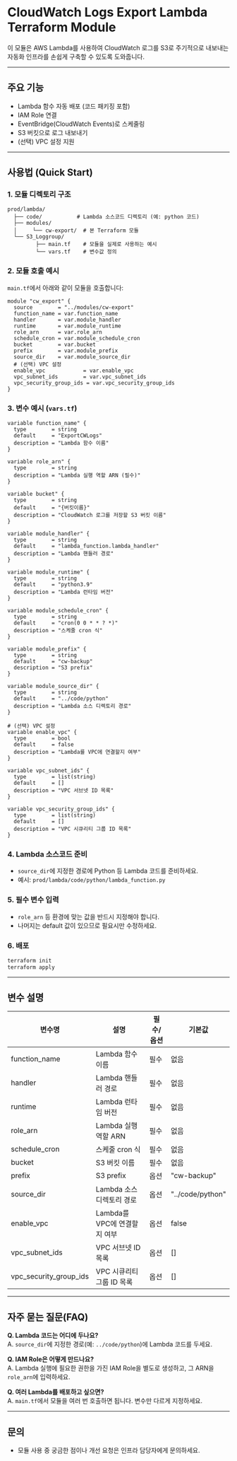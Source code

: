 # CloudWatch Logs Export Lambda Terraform Module

이 모듈은 AWS Lambda를 사용하여 CloudWatch 로그를 S3로 주기적으로 내보내는 자동화 인프라를 손쉽게 구축할 수 있도록 도와줍니다.

---

## 주요 기능
- Lambda 함수 자동 배포 (코드 패키징 포함)
- IAM Role 연결
- EventBridge(CloudWatch Events)로 스케줄링
- S3 버킷으로 로그 내보내기
- (선택) VPC 설정 지원

---

## 사용법 (Quick Start)

### 1. 모듈 디렉토리 구조
```
prod/lambda/
  ├── code/           # Lambda 소스코드 디렉토리 (예: python 코드)
  ├── modules/
  │     └── cw-export/  # 본 Terraform 모듈
  └── S3_Loggroup/
         ├── main.tf    # 모듈을 실제로 사용하는 예시
         └── vars.tf    # 변수값 정의
```

### 2. 모듈 호출 예시
`main.tf`에서 아래와 같이 모듈을 호출합니다:

```hcl
module "cw_export" {
  source        = "../modules/cw-export"
  function_name = var.function_name
  handler       = var.module_handler
  runtime       = var.module_runtime
  role_arn      = var.role_arn
  schedule_cron = var.module_schedule_cron
  bucket        = var.bucket
  prefix        = var.module_prefix
  source_dir    = var.module_source_dir
  # (선택) VPC 설정
  enable_vpc            = var.enable_vpc
  vpc_subnet_ids        = var.vpc_subnet_ids
  vpc_security_group_ids = var.vpc_security_group_ids
}
```

### 3. 변수 예시 (`vars.tf`)
```hcl
variable function_name" {
  type        = string
  default     = "ExportCWLogs"
  description = "Lambda 함수 이름"
}

variable role_arn" {
  type        = string
  description = "Lambda 실행 역할 ARN (필수)"
}

variable bucket" {
  type        = string
  default     = "{버킷이름}"
  description = "CloudWatch 로그를 저장할 S3 버킷 이름"
}

variable module_handler" {
  type        = string
  default     = "lambda_function.lambda_handler"
  description = "Lambda 핸들러 경로"
}

variable module_runtime" {
  type        = string
  default     = "python3.9"
  description = "Lambda 런타임 버전"
}

variable module_schedule_cron" {
  type        = string
  default     = "cron(0 0 * * ? *)"
  description = "스케줄 cron 식"
}

variable module_prefix" {
  type        = string
  default     = "cw-backup"
  description = "S3 prefix"
}

variable module_source_dir" {
  type        = string
  default     = "../code/python"
  description = "Lambda 소스 디렉토리 경로"
}

# (선택) VPC 설정
variable enable_vpc" {
  type        = bool
  default     = false
  description = "Lambda를 VPC에 연결할지 여부"
}

variable vpc_subnet_ids" {
  type        = list(string)
  default     = []
  description = "VPC 서브넷 ID 목록"
}

variable vpc_security_group_ids" {
  type        = list(string)
  default     = []
  description = "VPC 시큐리티 그룹 ID 목록"
}
```

### 4. Lambda 소스코드 준비
- `source_dir`에 지정한 경로에 Python 등 Lambda 코드를 준비하세요.
- 예시: `prod/lambda/code/python/lambda_function.py`

### 5. 필수 변수 입력
- `role_arn` 등 환경에 맞는 값을 반드시 지정해야 합니다.
- 나머지는 default 값이 있으므로 필요시만 수정하세요.

### 6. 배포
```sh
terraform init
terraform apply
```

---

## 변수 설명
| 변수명                  | 설명                                      | 필수/옵션 | 기본값                      |
|-------------------------|-------------------------------------------|-----------|-----------------------------|
| function_name           | Lambda 함수 이름                          | 필수      | 없음                        |
| handler                 | Lambda 핸들러 경로                        | 필수      | 없음                        |
| runtime                 | Lambda 런타임 버전                        | 필수      | 없음                        |
| role_arn                | Lambda 실행 역할 ARN                      | 필수      | 없음                        |
| schedule_cron           | 스케줄 cron 식                            | 필수      | 없음                        |
| bucket                  | S3 버킷 이름                              | 필수      | 없음                        |
| prefix                  | S3 prefix                                 | 옵션      | "cw-backup"                |
| source_dir              | Lambda 소스 디렉토리 경로                  | 옵션      | "../code/python"           |
| enable_vpc              | Lambda를 VPC에 연결할지 여부               | 옵션      | false                       |
| vpc_subnet_ids          | VPC 서브넷 ID 목록                         | 옵션      | []                          |
| vpc_security_group_ids  | VPC 시큐리티 그룹 ID 목록                  | 옵션      | []                          |

---

## 자주 묻는 질문(FAQ)

**Q. Lambda 코드는 어디에 두나요?**  
A. `source_dir`에 지정한 경로(예: `../code/python`)에 Lambda 코드를 두세요.

**Q. IAM Role은 어떻게 만드나요?**  
A. Lambda 실행에 필요한 권한을 가진 IAM Role을 별도로 생성하고, 그 ARN을 `role_arn`에 입력하세요.

**Q. 여러 Lambda를 배포하고 싶으면?**  
A. `main.tf`에서 모듈을 여러 번 호출하면 됩니다. 변수만 다르게 지정하세요.

---

## 문의
- 모듈 사용 중 궁금한 점이나 개선 요청은 인프라 담당자에게 문의하세요. 
